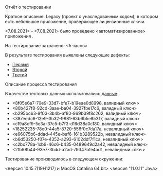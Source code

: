 Отчёт о тестировании <KeyValidator>

Краткое описание: Legacy (проект с унаследованным кодом), в котором есть небольшое приложение, проверяющее лицензионные ключи.

<7.08.2021> - <7.08.2021> было проведено <автоматизированное> приложения <KeyValidator>.

На тестирование затрачено: <5 часов>

В результате тестирования выявлены следующие дефекты:

* [Первый](https://github.com/DmitriiLife/java2/issues/1)
* [Второй](https://github.com/DmitriiLife/java2/issues/2)
* [Третий](https://github.com/DmitriiLife/java2/issues/3)

Описание процесса тестирования

В качестве тестовых данных использовались [данные](https://github.com/netology-code/javaqa-homeworks/blob/master/intro/user-manual.md):

* <8f05e6a7-70e9-33d7-bfe7-b19eae0d8998, валидный ключ>
* <80b427f8-92cd-3aae-ba04-3927fbe17c6, валидный ключ>
* <b295bc63-9f03-3b4b-af80-969b39f8c262, валидный ключ>
* <387eedc6-12e9-3b32-9881-63b6b5e85317, валидный ключ>
* <c19a8cf9-5c3a-37c5-b7f3-d16d38a0c180, валидный ключ>
* <18252235-78e0-44a5-8720-556f0c7da17a, невалидный ключ>
* <e66075b6-ddad-445e-baf6-161b3289522b, невалидный ключ>
* <b6d53250-f07e-4352-a293-6102ddf7f1ca, невалидный ключ>
* <c2bc778a-1cb9-46c6-b435-0489649d2a42, невалидный ключ>
* <2fb98b44-93e7-3bdd-a2ad-79347bfe4ad1, невалидный ключ>

Тестирование производилось в следующем окружении:

<версия 10.15.7(19H1217) и MacOS Catalina 64 bit>
<версия "11.0.11" Java>